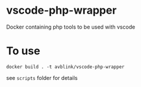 # vscode-php-wrapper
Docker containing php tools to be used with vscode

# To use

`docker build . -t avblink/vscode-php-wrapper`  

see `scripts` folder for details